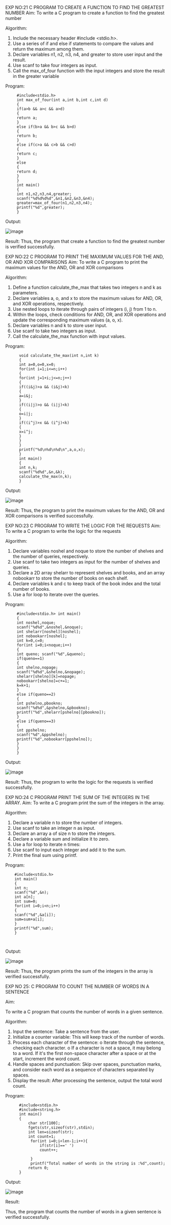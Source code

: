 EXP NO:21 C PROGRAM TO CREATE A FUNCTION TO FIND THE GREATEST NUMBER
Aim:
To write a C program to create a function to find the greatest number

Algorithm:
1.	Include the necessary header #include <stdio.h>.
2.	Use a series of if and else if statements to compare the values and return the maximum among them.
3.	Declare variables n1, n2, n3, n4, and greater to store user input and the result.
4.	Use scanf to take four integers as input.
5.	Call the max_of_four function with the input integers and store the result in the greater variable
 
Program:
```
     #include<stdio.h>
     int max_of_four(int a,int b,int c,int d)
     {
     if(a>b && a>c && a>d)
     {
     return a;
     }
     else if(b>a && b>c && b>d)
     {
     return b;
     }
     else if(c>a && c>b && c>d)
     {
     return c;
     }
     else
     {
     return d;
     }
     }
     int main()
     {
     int n1,n2,n3,n4,greater; 
     scanf("%d%d%d%d",&n1,&n2,&n3,&n4); 
     greater=max_of_four(n1,n2,n3,n4); 
     printf("%d",greater);
     }
```
Output:

![image](https://github.com/user-attachments/assets/1a4cf070-f289-4f6c-a5e9-a1507b7e9d65)


Result:
Thus, the program  that create a function to find the greatest number is verified successfully.


 
EXP NO:22 C PROGRAM TO PRINT THE MAXIMUM VALUES FOR THE AND, OR AND  XOR COMPARISONS
Aim:
To write a C program to print the maximum values for the AND, OR and XOR comparisons

Algorithm:
1.	Define a function calculate_the_max that takes two integers n and k as parameters.
2.	Declare variables a, o, and x to store the maximum values for AND, OR, and XOR operations, respectively.
3.	Use nested loops to iterate through pairs of integers (i, j) from 1 to n.
4.	Within the loops, check conditions for AND, OR, and XOR operations and update the corresponding maximum values (a, o, x).
5.	Declare variables n and k to store user input.
6.	Use scanf to take two integers as input.
7.	Call the calculate_the_max function with input values.
 
Program:
```
      void calculate_the_max(int n,int k)
      {
      int a=0,o=0,x=0; 
      for(int i=1;i<=n;i++)
      {
      for(int j=1+i;j<=n;j++)
      {
      if((i&j)>a && (i&j)<k)
      {
      a=i&j;
      }
      if((i|j)>o && (i|j)<k)
      {
      o=i|j;
      }
      if((i^j)>x && (i^j)<k)
      {
      x=i^j;
      }
      }
      }
      printf("%d\n%d\n%d\n",a,o,x);
      }
      int main()
      {
      int n,k; 
      scanf("%d%d",&n,&k); 
      calculate_the_max(n,k);
      }
```
Output:



![image](https://github.com/user-attachments/assets/d61317a8-a794-4153-9a01-f442457a36f0)


Result:
Thus, the program to print the maximum values for the AND, OR and XOR comparisons
is verified successfully.


 
EXP NO:23 C PROGRAM TO WRITE THE LOGIC FOR THE REQUESTS
Aim:
To write a C program to write the logic for the requests

Algorithm:
1.	Declare variables noshel and noque to store the number of shelves and the number of queries, respectively.
2.	Use scanf to take two integers as input for the number of shelves and queries.
3.	Declare a 2D array shelarr to represent shelves and books, and an array nobookarr to store the number of books on each shelf.
4.	Declare variables k and c to keep track of the book index and the total number of books.
5.	Use a for loop to iterate over the queries.
 
Program:
```
     #include<stdio.h> int main()
     {
     int noshel,noque; 
     scanf("%d%d",&noshel,&noque); 
     int shelarr[noshel][noshel];
     int nobookarr[noshel]; 
     int k=0,c=0;
     for(int i=0;i<noque;i++)
     {
     int queno; scanf("%d",&queno); 
     if(queno==1)
     {
     int shelno,nopage; 
     scanf("%d%d",&shelno,&nopage); 
     shelarr[shelno][k]=nopage; 
     nobookarr[shelno]=c+=1;
     k=k+1;
     }
     else if(queno==2)
     {
     int pshelno,pbookno; 
     scanf("%d%d",&pshelno,&pbookno); 
     printf("%d",shelarr[pshelno][pbookno]);
     }
     else if(queno==3)
     {
     int ppshelno; 
     scanf("%d",&ppshelno); 
     printf("%d",nobookarr[ppshelno]);
     }
     }
     }
```
Output:


![image](https://github.com/user-attachments/assets/3f2f08f8-ac80-40e0-bdd8-1ecb690e700a)




Result:
Thus, the program to write the logic for the requests is verified successfully.


 
EXP NO:24 C PROGRAM PRINT THE SUM OF THE INTEGERS IN THE ARRAY.
Aim:
To write a C program print the sum of the integers in the array.

Algorithm:
1.	Declare a variable n to store the number of integers.
2.	Use scanf to take an integer n as input.
3.	Declare an array a of size n to store the integers.
4.	Declare a variable sum and initialize it to zero.
5.	Use a for loop to iterate n times:
6.	Use scanf to input each integer and add it to the sum.
7.	Print the final sum using printf.



Program:
```
    #include<stdio.h> 
    int main()
    {
    int n; 
    scanf("%d",&n); 
    int a[n];
    int sum=0;
    for(int i=0;i<n;i++)
    {
    scanf("%d",&a[i]); 
    sum=sum+a[i];
    }
    printf("%d",sum);
    }



```
Output:



![image](https://github.com/user-attachments/assets/f79643e5-7eb5-44c0-b3b7-92faf26ce162)



Result:
Thus, the program prints the sum of the integers in the array is verified successfully.


 
EXP NO 25: C PROGRAM TO COUNT THE NUMBER OF WORDS IN A      SENTENCE



Aim:

To write a C program that counts the number of words in a given sentence.

Algorithm:

1.	Input the sentence: Take a sentence from the user.
2.	Initialize a counter variable: This will keep track of the number of words.
3.	Process each character of the sentence:
o	Iterate through the sentence, checking each character.
o	If a character is not a space, it may belong to a word. If it's the first non-space character after a space or at the start, increment the word count.
4.	Handle spaces and punctuation: Skip over spaces, punctuation marks, and consider each word as a sequence of characters separated by spaces.
5.	Display the result: After processing the sentence, output the total word count.



Program:
```
      #include<stdio.h>
      #include<string.h>
      int main()
      {
          char str[100];
          fgets(str,sizeof(str),stdin);
          int len=sizeof(str);
          int count=1;
           for(int i=0;i<len-1;i++){
               if(str[i]==' ')
               count++;
               
           }
           printf("Total number of words in the string is :%d",count);
          return 0;
      }
```
Output:


![image](https://github.com/user-attachments/assets/4a081588-afc8-4333-b143-36cb23eb6987)



Result:

Thus, the program that counts the number of words in a given sentence is verified 
successfully.
